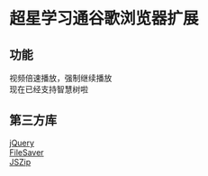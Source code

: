 # 超星学习通谷歌浏览器扩展
## 功能
视频倍速播放，强制继续播放  
现在已经支持智慧树啦
## 第三方库
[jQuery](https://jquery.com/)   
[FileSaver](https://github.com/eligrey/FileSaver.js/)   
[JSZip](https://github.com/Stuk/jszip)
